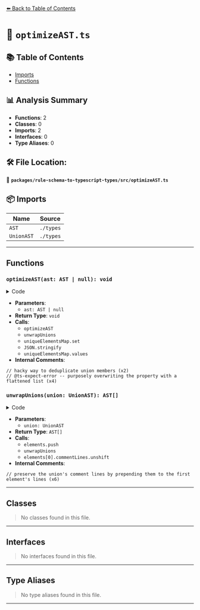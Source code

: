 [⬅️ Back to Table of Contents](../../../index.md)

# 📄 `optimizeAST.ts`

## 📚 Table of Contents

- [Imports](#imports)
- [Functions](#functions)

## 📊 Analysis Summary

- **Functions**: 2
- **Classes**: 0
- **Imports**: 2
- **Interfaces**: 0
- **Type Aliases**: 0

## 🛠️ File Location:
📂 **`packages/rule-schema-to-typescript-types/src/optimizeAST.ts`**

## 📦 Imports

| Name | Source |
|------|--------|
| `AST` | `./types` |
| `UnionAST` | `./types` |


---

## Functions

### `optimizeAST(ast: AST | null): void`

<details><summary>Code</summary>

```ts
export function optimizeAST(ast: AST | null): void {
  if (ast == null) {
    return;
  }

  switch (ast.type) {
    case 'array': {
      optimizeAST(ast.elementType);
      return;
    }

    case 'literal':
      return;

    case 'object': {
      for (const property of ast.properties) {
        optimizeAST(property.type);
      }
      optimizeAST(ast.indexSignature);
      return;
    }

    case 'tuple': {
      for (const element of ast.elements) {
        optimizeAST(element);
      }
      optimizeAST(ast.spreadType);
      return;
    }

    case 'type-reference':
      return;

    case 'union': {
      const elements = unwrapUnions(ast);
      for (const element of elements) {
        optimizeAST(element);
      }

      // hacky way to deduplicate union members
      const uniqueElementsMap = new Map<string, AST>();
      for (const element of elements) {
        uniqueElementsMap.set(JSON.stringify(element), element);
      }
      const uniqueElements = [...uniqueElementsMap.values()];

      // @ts-expect-error -- purposely overwriting the property with a flattened list
      ast.elements = uniqueElements;
      return;
    }
  }
}
```
</details>

- **Parameters**:
  - `ast: AST | null`
- **Return Type**: `void`
- **Calls**:
  - `optimizeAST`
  - `unwrapUnions`
  - `uniqueElementsMap.set`
  - `JSON.stringify`
  - `uniqueElementsMap.values`
- **Internal Comments**:
```
// hacky way to deduplicate union members (x2)
// @ts-expect-error -- purposely overwriting the property with a flattened list (x4)
```

### `unwrapUnions(union: UnionAST): AST[]`

<details><summary>Code</summary>

```ts
function unwrapUnions(union: UnionAST): AST[] {
  const elements: AST[] = [];
  for (const element of union.elements) {
    if (element.type === 'union') {
      elements.push(...unwrapUnions(element));
    } else {
      elements.push(element);
    }
  }

  if (elements.length > 0) {
    // preserve the union's comment lines by prepending them to the first element's lines
    elements[0].commentLines.unshift(...union.commentLines);
  }

  return elements;
}
```
</details>

- **Parameters**:
  - `union: UnionAST`
- **Return Type**: `AST[]`
- **Calls**:
  - `elements.push`
  - `unwrapUnions`
  - `elements[0].commentLines.unshift`
- **Internal Comments**:
```
// preserve the union's comment lines by prepending them to the first element's lines (x6)
```


---

## Classes

> No classes found in this file.


---

## Interfaces

> No interfaces found in this file.


---

## Type Aliases

> No type aliases found in this file.


---